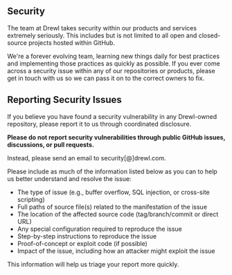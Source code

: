 ## Security

The team at Drewl takes security within our products and services extremely seriously. This includes but is not limited to all open and closed-source projects hosted within GitHub.

We're a forever evolving team, learning new things daily for best practices and implementing those practices as quickly as possible. If you ever come across a security issue within any of our repositories or products, please get in touch with us so we can pass it on to the correct owners to fix.


## Reporting Security Issues

If you believe you have found a security vulnerability in any Drewl-owned repository, please report it to us through coordinated disclosure.

**Please do not report security vulnerabilities through public GitHub issues, discussions, or pull requests.**

Instead, please send an email to security[@]drewl.com.

Please include as much of the information listed below as you can to help us better understand and resolve the issue:

  * The type of issue (e.g., buffer overflow, SQL injection, or cross-site scripting)
  * Full paths of source file(s) related to the manifestation of the issue
  * The location of the affected source code (tag/branch/commit or direct URL)
  * Any special configuration required to reproduce the issue
  * Step-by-step instructions to reproduce the issue
  * Proof-of-concept or exploit code (if possible)
  * Impact of the issue, including how an attacker might exploit the issue

This information will help us triage your report more quickly.

